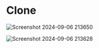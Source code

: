 # Clone

![Screenshot 2024-09-06 213650](https://github.com/user-attachments/assets/c70b61bb-de66-43ca-8634-9926ce80c2e7)

![Screenshot 2024-09-06 213628](https://github.com/user-attachments/assets/6ca445ae-60b6-4c5a-b6fc-470202c5ce42)
